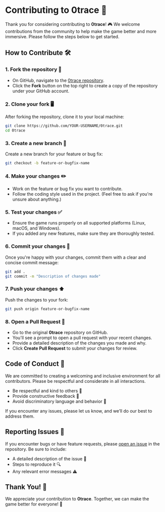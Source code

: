 # Contributing to 0trace 🚀

Thank you for considering contributing to **0trace**! 🎮 We welcome contributions from the community to help make the game better and more immersive. Please follow the steps below to get started.

## How to Contribute 🛠️

### 1. **Fork the repository** 🍴
   - On GitHub, navigate to the [0trace repository](https://github.com/CodingPengu007/0trace).
   - Click the **Fork** button on the top right to create a copy of the repository under your GitHub account.

### 2. **Clone your fork** 🖥️
   After forking the repository, clone it to your local machine:
   ```bash
   git clone https://github.com/YOUR-USERNAME/0trace.git
   cd 0trace
   ```

### 3. **Create a new branch** 🌿
   Create a new branch for your feature or bug fix:
   ```bash
   git checkout -b feature-or-bugfix-name
   ```

### 4. **Make your changes** ✏️
   - Work on the feature or bug fix you want to contribute.
   - Follow the coding style used in the project. (Feel free to ask if you're unsure about anything.)

### 5. **Test your changes** ✅
   - Ensure the game runs properly on all supported platforms (Linux, macOS, and Windows).
   - If you added any new features, make sure they are thoroughly tested.

### 6. **Commit your changes** 💾
   Once you're happy with your changes, commit them with a clear and concise commit message:
   ```bash
   git add .
   git commit -m "Description of changes made"
   ```

### 7. **Push your changes** ⬆️
   Push the changes to your fork:
   ```bash
   git push origin feature-or-bugfix-name
   ```

### 8. **Open a Pull Request** 🔄
   - Go to the original **0trace** repository on GitHub.
   - You'll see a prompt to open a pull request with your recent changes.
   - Provide a detailed description of the changes you made and why.
   - Click **Create Pull Request** to submit your changes for review.

## Code of Conduct 🤝

We are committed to creating a welcoming and inclusive environment for all contributors. Please be respectful and considerate in all interactions.

- Be respectful and kind to others 🌟
- Provide constructive feedback 💬
- Avoid discriminatory language and behavior 🚫

If you encounter any issues, please let us know, and we’ll do our best to address them.

## Reporting Issues 🐞

If you encounter bugs or have feature requests, please [open an issue](https://github.com/CodingPengu007/0trace/issues) in the repository. Be sure to include:
- A detailed description of the issue 📝
- Steps to reproduce it 🔍
- Any relevant error messages ⚠️

## Thank You! 🙏

We appreciate your contribution to **0trace**. Together, we can make the game better for everyone! 💪
```
